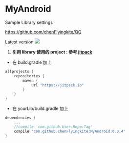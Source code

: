 # MyAndroid

Sample Library settings

https://github.com/chenFlyingkite/QQ

Latest version
[![](https://jitpack.io/v/chenFlyingkite/MyAndroid.svg)](https://jitpack.io/#chenFlyingkite/MyAndroid)

1. **引用 library 使用的 project : 參考 [jitpack][1]**
* 在 build.gradle 加上
```gradle
allprojects {
    repositories {
        maven {
            url "https://jitpack.io" 
        }
    }
}
```

* 在 yourLib/build.gradle 加上
```gradle
dependencies { 
    ...
    //compile 'com.github.User:Repo:Tag'
    compile 'com.github.chenFlyingkite:MyAndroid:0.0.4'
}
```
[1]: https://jitpack.io/
